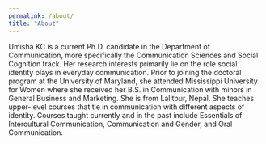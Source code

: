 ```yaml
---
permalink: /about/
title: "About"
---
```


Umisha KC is a current Ph.D. candidate in the Department of Communication, more specifically the Communication Sciences and Social Cognition track. Her research interests primarily lie on the role social identity plays in everyday communication. Prior to joining the doctoral program at the University of Maryland, she attended Mississippi University for Women where she received her B.S. in Communication with minors in General Business and Marketing. She is from Lalitpur, Nepal. She teaches upper-level courses that tie in communication with different aspects of identity. Courses taught currently and in the past include Essentials of Intercultural Communication, Communication and Gender, and Oral Communication.
